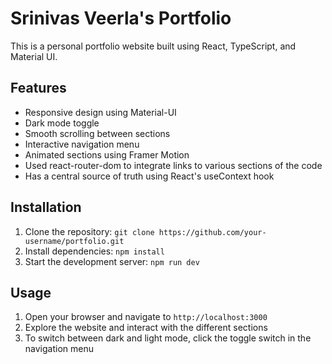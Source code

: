 # Srinivas Veerla's Portfolio

This is a personal portfolio website built using React, TypeScript, and Material UI.

## Features

- Responsive design using Material-UI
- Dark mode toggle
- Smooth scrolling between sections
- Interactive navigation menu
- Animated sections using Framer Motion
- Used react-router-dom to integrate links to various sections of the code
- Has a central source of truth using React's useContext hook

## Installation

1. Clone the repository: `git clone https://github.com/your-username/portfolio.git`
2. Install dependencies: `npm install`
3. Start the development server: `npm run dev`

## Usage

1. Open your browser and navigate to `http://localhost:3000`
2. Explore the website and interact with the different sections
3. To switch between dark and light mode, click the toggle switch in the navigation menu

